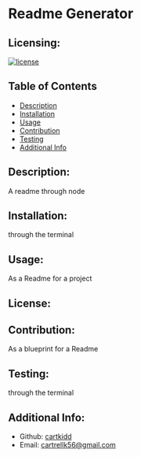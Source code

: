 # Readme Generator
  ## Licensing:
  [![license](https://img.shields.io/badge/license--blue)](https://shields.io)
  ## Table of Contents 
  - [Description](#description)
  - [Installation](#installation)
  - [Usage](#usage)
  - [Contribution](#contribution)
  - [Testing](#testing)
  - [Additional Info](#additional-info)
  ## Description:
  A readme through node
  ## Installation:
  through the terminal
  ## Usage:
  As a Readme for a project
  ## License:
  
  ## Contribution:
  As a blueprint for a Readme
  ## Testing:
  through the terminal
  ## Additional Info:
  - Github: [cartkidd](https://github.com/cartkidd)
  - Email: cartrellk56@gmail.com 